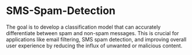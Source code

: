 # SMS-Spam-Detection
The goal is to develop a classification model that can accurately differentiate between spam and non-spam messages. This is crucial for applications like email filtering, SMS spam detection, and improving overall user experience by reducing the influx of unwanted or malicious content.
